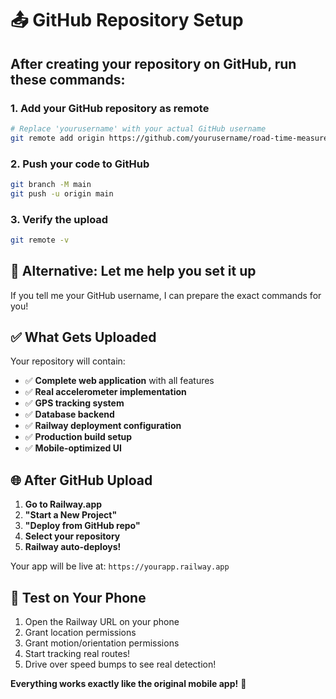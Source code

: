 # 📤 GitHub Repository Setup

## After creating your repository on GitHub, run these commands:

### 1. Add your GitHub repository as remote
```bash
# Replace 'yourusername' with your actual GitHub username
git remote add origin https://github.com/yourusername/road-time-measurement-app.git
```

### 2. Push your code to GitHub
```bash
git branch -M main
git push -u origin main
```

### 3. Verify the upload
```bash
git remote -v
```

## 🚀 Alternative: Let me help you set it up

If you tell me your GitHub username, I can prepare the exact commands for you!

## ✅ What Gets Uploaded

Your repository will contain:
- ✅ **Complete web application** with all features
- ✅ **Real accelerometer implementation** 
- ✅ **GPS tracking system**
- ✅ **Database backend**
- ✅ **Railway deployment configuration**
- ✅ **Production build setup**
- ✅ **Mobile-optimized UI**

## 🌐 After GitHub Upload

1. **Go to Railway.app**
2. **"Start a New Project"**
3. **"Deploy from GitHub repo"**
4. **Select your repository**
5. **Railway auto-deploys!**

Your app will be live at: `https://yourapp.railway.app`

## 📱 Test on Your Phone

1. Open the Railway URL on your phone
2. Grant location permissions
3. Grant motion/orientation permissions
4. Start tracking real routes!
5. Drive over speed bumps to see real detection!

**Everything works exactly like the original mobile app!** 🎉
